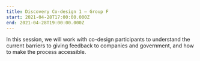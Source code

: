 ```yaml
---
title: Discovery Co-design 1 – Group F
start: 2021-04-28T17:00:00.000Z
end: 2021-04-28T19:00:00.000Z
---
```

In this session, we will work with co-design participants to understand the current barriers to giving feedback to companies and government, and how to make the process accessible.
